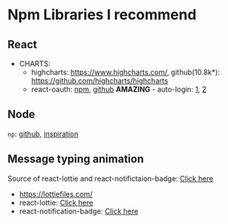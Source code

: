 # Npm Libraries I recommend

## React

- CHARTS:
  - highcharts:  https://www.highcharts.com/, github(10.8k*): https://github.com/highcharts/highcharts
  - react-oauth: [npm](https://www.npmjs.com/package/@react-oauth/google), [github](https://github.com/MomenSherif/react-oauth) **AMAZING** - auto-login: [1](https://github.com/MomenSherif/react-oauth/issues/49#issuecomment-1174027756), [2](https://github.com/MomenSherif/react-oauth/issues/12#issuecomment-1131408898)

## Node

`np`: [github](https://github.com/sindresorhus/np), [inspiration](https://github.com/xanderdeseyn/hardhat-watcher/blob/main/package.json)

## Message typing animation

Source of react-lottie and react-notifictaion-badge: [Click here](https://www.youtube.com/playlist?list=PLKhlp2qtUcSZsGkxAdgnPcHioRr-4guZf)

- https://lottiefiles.com/
- react-lottie: [Click here](https://github.com/chenqingspring/react-lottie)
- react-notification-badge: [Click here](https://www.google.com/search?q=react-notification-badge&oq=react-notification-badge&aqs=chrome..69i57j0i8i30l3j0i390l5.3242j0j1&sourceid=chrome&ie=UTF-8)
